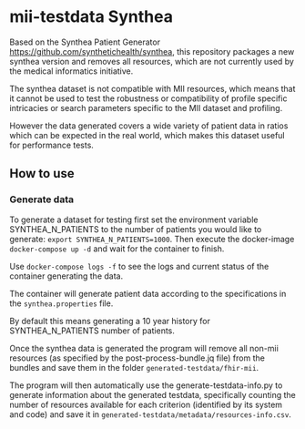 # mii-testdata Synthea

Based on the Synthea Patient Generator https://github.com/synthetichealth/synthea, this repository packages a new synthea version and removes all resources, which are not currently used by the medical informatics initiative.

The synthea dataset is not compatible with MII resources, which means that it cannot be used to test the robustness or compatibility of profile specific intricacies or
search parameters specific to the MII dataset and profiling.

However the data generated covers a wide variety of patient data in ratios which can be expected in the real world, which makes this dataset useful for performance tests.


## How to use

### Generate data

To generate a dataset for testing first set the environment variable SYNTHEA_N_PATIENTS to the number of patients you would like to generate: `export SYNTHEA_N_PATIENTS=1000`.
Then execute the docker-image `docker-compose up -d` and wait for the container to finish.

Use `docker-compose logs -f` to see the logs and current status of the container generating the data.

The container will generate patient data according to the specifications in the `synthea.properties` file. 

By default this means generating a  10 year history for SYNTHEA_N_PATIENTS number of patients.

Once the synthea data is generated the program will remove all non-mii resources (as specified by the post-process-bundle.jq file) from the bundles and save them in the folder
`generated-testdata/fhir-mii`.

The program will then automatically use the generate-testdata-info.py to generate information about the generated testdata, specifically counting the number of resources available for each criterion (identified by its system and code) and save it in `generated-testdata/metadata/resources-info.csv`.
